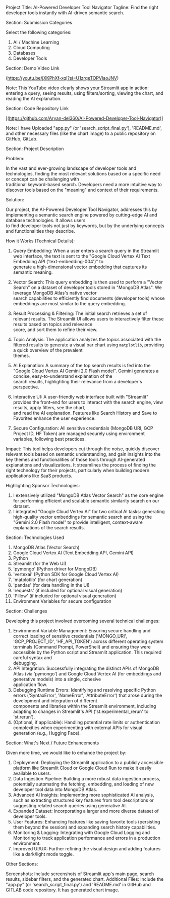 
Project Title: AI-Powered Developer Tool Navigator
Tagline: Find the right developer tools instantly with AI-driven semantic search.


Section: Submission Categories

Select the following categories:
1. AI / Machine Learning
2. Cloud Computing
3. Databases
4. Developer Tools

Section: Demo Video Link

(https://youtu.be/jXKPhXf-xqI?si=U1zrqeTOPVlaoJNV)

Note:
     This YouTube video clearly shows your Streamlit app in action: entering a query, seeing results, using filters/sorting, viewing the chart, and reading the AI explanation.


Section: Code Repository Link

[(https://github.com/Aryan-del360/AI-Powered-Developer-Tool-Navigator)]

Note: 
      I have Uploaded "app.py" (or 'search_script_final.py'), 'README.md', and other necessary files (like the chart image) to a public repository on GitHub, GitLab.  
      

Section: Project Description

Problem: 

In the vast and ever-growing landscape of developer tools and technologies, finding the most relevant solutions based on a specific need or concept can be challenging with   
traditional keyword-based search. Developers need a more intuitive way to discover tools based on the "meaning" and context of their requirements.

Solution: 

Our project, the AI-Powered Developer Tool Navigator, addresses this by implementing a semantic search engine powered by cutting-edge AI and database technologies. It allows users  
to find developer tools not just by keywords, but by the underlying concepts and functionalities they describe.

How it Works (Technical Details):

1.  Query Embedding: 
                    When a user enters a search query in the Streamlit web interface, the text is sent to the "Google Cloud Vertex AI Text Embedding API ('text-embedding-004')" to  
                    generate a high-dimensional vector embedding that captures its semantic meaning.

2.  Vector Search: 
                  This query embedding is then used to perform a "Vector Search" on a dataset of developer tools stored in "MongoDB Atlas". We leverage MongoDB Atlas's native vector  
                  search capabilities to efficiently find documents (developer tools) whose embeddings are most similar to the query embedding.

3.  Result Processing 
    & Filtering: 
                     The initial search retrieves a set of relevant results. The Streamlit UI allows users to interactively filter these results based on topics and relevance  
                     score, and sort them to refine their view.
4.  Topic Analysis: 
                   The application analyzes the topics associated with the filtered results to generate a visual bar chart using `matplotlib`, providing a quick overview of the prevalent  
                   themes.
5.  AI Explanation: 
                   A summary of the top search results is fed into the "Google Cloud Vertex AI Gemini 2.0 Flash model". Gemini generates a concise, easy-to-understand explanation of the  
                   search results, highlighting their relevance from a developer's perspective.
6.  Interactive UI: 
                   A user-friendly web interface built with "Streamlit" provides the front-end for users to interact with the search engine, view results, apply filters, see the chart,            
                   and read the AI explanation. Features like Search History and Save to Favorites enhance the user experience.
7.  Secure Configuration: 
                         All sensitive credentials (MongoDB URI, GCP Project ID, HF Token) are managed securely using environment variables, following best practices.

Impact: 
This tool helps developers cut through the noise, quickly discover relevant tools based on semantic understanding, and gain insights into the key themes and functionalities of those tools through AI-generated explanations and visualizations. It streamlines the process of finding the right technology for their projects, particularly when building modern applications like SaaS products.

Highlighting Sponsor Technologies:
1. I extensively utilized "MongoDB Atlas Vector Search" as the core engine for performing efficient and scalable semantic similarity search on our dataset.
2. I integrated "Google Cloud Vertex AI" for two critical AI tasks: 
generating high-quality vector embeddings for semantic search and using the "Gemini 2.0 Flash model" to provide intelligent, context-aware explanations of the search results.


Section: Technologies Used

1. MongoDB Atlas (Vector Search)
2. Google Cloud Vertex AI (Text Embedding API, Gemini API)
3. Python
4. Streamlit (for the Web UI)
5. 'pymongo' (Python driver for MongoDB)
6. 'vertexai' (Python SDK for Google Cloud Vertex AI)
7. 'matplotlib' (for chart generation)
8. 'pandas' (for data handling in the UI)
9. 'requests' (if included for optional visual generation)
10. 'Pillow' (if included for optional visual generation)
11. Environment Variables for secure configuration


Section: Challenges

Developing this project involved overcoming several technical challenges:

1. Environment Variable Management: 
                                   Ensuring secure handling and correct loading of sensitive credentials ('MONGO_URI', 'GCP_PROJECT_ID', 'HF_API_TOKEN') across different operating system  
                                   terminals (Command Prompt, PowerShell) and ensuring they were accessible by the Python script and Streamlit application. This required careful syntax and  
                                   debugging.
2. API Integration: 
                   Successfully integrating the distinct APIs of MongoDB Atlas (via 'pymongo') and Google Cloud Vertex AI (for embeddings and generative models) into a single, cohesive  
                   application flow.
3. Debugging Runtime Errors: 
                            Identifying and resolving specific Python errors ('SyntaxError', 'NameError', 'AttributeError') that arose during the development and integration of different  
                            components and libraries within the Streamlit environment, including adapting to changes in Streamlit's API ('st.experimental_rerun' to 'st.rerun').
4. (Optional, if applicable): 
                             Handling potential rate limits or authentication complexities when experimenting with external APIs for visual generation (e.g., Hugging Face).


Section: What's Next / Future Enhancements

Given more time, we would like to enhance the project by:
1. Deployment: Deploying the Streamlit application to a publicly accessible platform like Streamlit Cloud or Google Cloud Run to make it easily available to users.
2. Data Ingestion Pipeline:  Building a more robust data ingestion process, potentially automating the fetching, embedding, and loading of new developer tool data into MongoDB Atlas.
3. Advanced AI Insights:     Implementing more sophisticated AI analysis, such as extracting structured key features from tool descriptions or suggesting related search queries using 
                             generative AI.
4. Expanded Dataset:         Incorporating a larger and more diverse dataset of developer tools.
5. User Features:            Enhancing features like saving favorite tools (persisting them beyond the session) and expanding search history capabilities.
6. Monitoring & Logging:     Integrating with Google Cloud Logging and Monitoring to track application performance and errors in a production environment.
7. Improved UI/UX:           Further refining the visual design and adding features like a dark/light mode toggle.


Other Sections:

Screenshots:         Include screenshots of Streamlit app's main page, search results, sidebar filters, and the generated chart.
Additional Files:    Include the "app.py" (or 'search_script_final.py') and 'README.md' in GitHub and GITLAB code repository. It has generated chart image.
